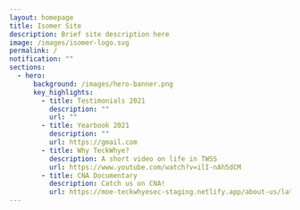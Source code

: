 ```yaml
---
layout: homepage
title: Isomer Site
description: Brief site description here
image: /images/isomer-logo.svg
permalink: /
notification: ""
sections:
  - hero:
      background: /images/hero-banner.png
      key_highlights:
        - title: Testimonials 2021
          description: ""
          url: ""
        - title: Yearbook 2021
          description: ""
          url: https://gmail.com
        - title: Why TeckWhye?
          description: A short video on life in TWSS
          url: https://www.youtube.com/watch?v=ilI-nAh5dCM
        - title: CNA Documentary
          description: Catch us on CNA!
          url: https://moe-teckwhyesec-staging.netlify.app/about-us/latest-happenings/cna-documentary/permalink
---
```

